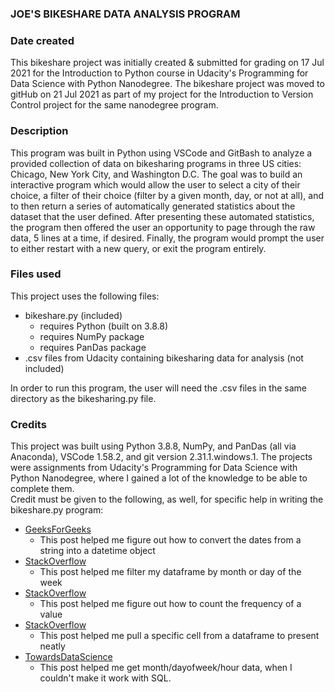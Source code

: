 ### JOE'S BIKESHARE DATA ANALYSIS PROGRAM

### Date created
This bikeshare project was initially created & submitted for grading on 17 Jul 2021 for the Introduction to Python course in Udacity's Programming for Data Science with Python Nanodegree.  The bikeshare project was moved to gitHub on 21 Jul 2021 as part of my project for the Introduction to Version Control project for the same nanodegree program.  

### Description
This program was built in Python using VSCode and GitBash to analyze a provided collection of data on bikesharing programs in three US cities: Chicago, New York City, and Washington D.C.  The goal was to build an interactive program which would allow the user to select a city of their choice, a filter of their choice (filter by a given month, day, or not at all), and to then return a series of automatically generated statistics about the dataset that the user defined.   After presenting these automated statistics, the program then offered the user an opportunity to page through the raw data, 5 lines at a time, if desired.  Finally, the program would prompt the user to either restart with a new query, or exit the program entirely.  

### Files used
This project uses the following files:
* bikeshare.py (included)
  * requires Python (built on 3.8.8)
  * requires NumPy package 
  * requires PanDas package
* .csv files from Udacity containing bikesharing data for analysis (not included)

In order to run this program, the user will need the .csv files in the same directory as the bikesharing.py file.  

### Credits
This project was built using Python 3.8.8, NumPy, and PanDas (all via Anaconda), VSCode 1.58.2, and git version 2.31.1.windows.1.  The projects were assignments from Udacity's Programming for Data Science with Python Nanodegree, where I gained a lot of the knowledge to be able to complete them.  
Credit must be given to the following, as well, for specific help in writing the bikeshare.py program:
* [GeeksForGeeks](https://www.geeksforgeeks.org/convert-the-column-type-from-string-to-datetime-format-in-pandas-dataframe/)
  * This post helped me figure out how to convert the dates from a string into a datetime object
* [StackOverflow](https://stackoverflow.com/questions/25873772/how-to-filter-a-dataframe-of-dates-by-a-particular-month-day)
  * This post helped me filter my dataframe by month or day of the week
* [StackOverflow](https://stackoverflow.com/questions/22391433/count-the-frequency-that-a-value-occurs-in-a-dataframe-column)
  * This post helped me figure out how to count the frequency of a value
* [StackOverflow](https://stackoverflow.com/questions/16729574/how-to-get-a-value-from-a-cell-of-a-dataframe)
  * This post helped me pull a specific cell from a dataframe to present neatly
* [TowardsDataScience](https://towardsdatascience.com/working-with-datetime-in-pandas-dataframe-663f7af6c587)
  * This post helped me get month/dayofweek/hour data, when I couldn't make it work with SQL.